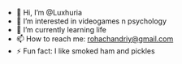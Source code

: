- 👋 Hi, I’m @Luxhuria
- 👀 I’m interested in videogames n psychology
- 🌱 I’m currently learning life
- 📫 How to reach me: rohachandriy@gmail.com
- ⚡ Fun fact: I like smoked ham and pickles

<!---
Luxhuria/Luxhuria is a ✨ special ✨ repository because its `README.md` (this file) appears on your GitHub profile.
You can click the Preview link to take a look at your changes.
--->

